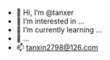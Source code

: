 - 👋 Hi, I’m @tanxer
- 👀 I’m interested in ...
- 🌱 I’m currently learning ...
- 💞️  ...
- 📫 tanxin2798@126.com

<!---
tanxer/tanxer is a ✨ special ✨ repository because its `README.md` (this file) appears on your GitHub profile.
You can click the Preview link to take a look at your changes.
--->
